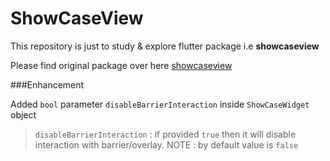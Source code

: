 # ShowCaseView

This repository is just to study & explore flutter package i.e __showcaseview__

Please find original package over here [showcaseview](https://pub.dev/documentation/showcaseview/0.1.6/)

###Enhancement 

Added `bool` parameter `disableBarrierInteraction` inside `ShowCaseWidget` object

> `disableBarrierInteraction` : if provided `true` then it will disable interaction with barrier/overlay.
> NOTE : by default value is `false`